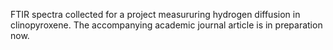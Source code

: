 FTIR spectra collected for a project measururing hydrogen diffusion in clinopyroxene. The accompanying academic journal article is in preparation now.
